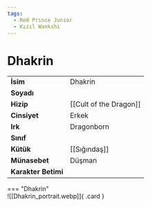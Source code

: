 ```yaml
---
tags:
  - Red Prince Junior
  - Kızıl Wankshi
---  
```

# Dhakrin   
  
<div class="grid" markdown>  
  
|  |  |  
|---|---|  
| **İsim** | Dhakrin |  
| **Soyadı** |  |  
| **Hizip** | [[Cult of the Dragon]] |  
| **Cinsiyet** | Erkek |  
| **Irk** | Dragonborn |  
| **Sınıf** |  |  
| **Kütük** | [[Sığındaş]] |  
| **Münasebet** | Düşman |  
| **Karakter Betimi** |  |  
  
  
=== "Dhakrin"  
	![[Dhakrin_portrait.webp]]{ .card }  
  
</div>